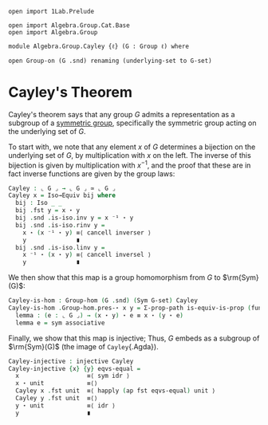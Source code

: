 ```
open import 1Lab.Prelude

open import Algebra.Group.Cat.Base
open import Algebra.Group

module Algebra.Group.Cayley {ℓ} (G : Group ℓ) where

open Group-on (G .snd) renaming (underlying-set to G-set)
```

# Cayley's Theorem

Cayley's theorem says that any group $G$ admits a representation as a
subgroup of a [symmetric group], specifically the symmetric group acting
on the underlying set of $G$.

[symmetric group]: Algebra.Group.html#symmetric-groups

To start with, we note that any element $x$ of $G$ determines a
bijection on the underlying set of $G$, by multiplication with $x$ on
the left. The inverse of this bijection is given by multiplication with
$x^{-1}$, and the proof that these are in fact inverse functions are
given by the group laws:

```agda
Cayley : ⌞ G ⌟ → ⌞ G ⌟ ≃ ⌞ G ⌟
Cayley x = Iso→Equiv bij where
  bij : Iso _ _
  bij .fst y = x ⋆ y
  bij .snd .is-iso.inv y = x ⁻¹ ⋆ y
  bij .snd .is-iso.rinv y =
    x ⋆ (x ⁻¹ ⋆ y) ≡⟨ cancell inverser ⟩
    y              ∎
  bij .snd .is-iso.linv y =
    x ⁻¹ ⋆ (x ⋆ y) ≡⟨ cancell inversel ⟩
    y              ∎
```

We then show that this map is a group homomorphism from $G$ to
$\rm{Sym}(G)$:

```agda
Cayley-is-hom : Group-hom (G .snd) (Sym G-set) Cayley
Cayley-is-hom .Group-hom.pres-⋆ x y = Σ-prop-path is-equiv-is-prop (funext lemma) where
  lemma : (e : ⌞ G ⌟) → (x ⋆ y) ⋆ e ≡ x ⋆ (y ⋆ e)
  lemma e = sym associative
```

Finally, we show that this map is injective; Thus, $G$ embeds as a
subgroup of $\rm{Sym}(G)$ (the image of `Cayley`{.Agda}).

```agda
Cayley-injective : injective Cayley
Cayley-injective {x} {y} eqvs-equal =
  x                   ≡⟨ sym idr ⟩
  x ⋆ unit            ≡⟨⟩
  Cayley x .fst unit  ≡⟨ happly (ap fst eqvs-equal) unit ⟩
  Cayley y .fst unit  ≡⟨⟩
  y ⋆ unit            ≡⟨ idr ⟩
  y                   ∎
```
